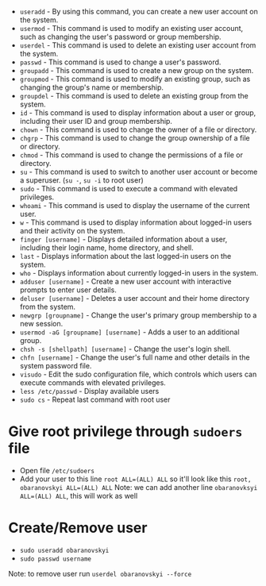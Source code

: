 * `useradd` - By using this command, you can create a new user account on the system.
* `usermod` - This command is used to modify an existing user account, such as changing the user's password or group membership.
* `userdel` - This command is used to delete an existing user account from the system.
* `passwd` - This command is used to change a user's password.
* `groupadd` - This command is used to create a new group on the system.
* `groupmod` - This command is used to modify an existing group, such as changing the group's name or membership.
* `groupdel` - This command is used to delete an existing group from the system.
* `id` - This command is used to display information about a user or group, including their user ID and group membership.
* `chown` - This command is used to change the owner of a file or directory.
* `chgrp` - This command is used to change the group ownership of a file or directory.
* `chmod` - This command is used to change the permissions of a file or directory.
* `su` - This command is used to switch to another user account or become a superuser. (`su -`, `su -i` to root user)
* `sudo` - This command is used to execute a command with elevated privileges.
* `whoami` - This command is used to display the username of the current user.
* `w` - This command is used to display information about logged-in users and their activity on the system.
* `finger [username]` - Displays detailed information about a user, including their login name, home directory, and shell.
* `last` - Displays information about the last logged-in users on the system.
* `who` - Displays information about currently logged-in users in the system.
* `adduser [username]` - Create a new user account with interactive prompts to enter user details.
* `deluser [username]` - Deletes a user account and their home directory from the system.
* `newgrp [groupname]` - Change the user's primary group membership to a new session.
* `usermod -aG [groupname] [username]` - Adds a user to an additional group.
* `chsh -s [shellpath] [username]` - Change the user's login shell.
* `chfn [username]` - Change the user's full name and other details in the system password file.
* `visudo` - Edit the sudo configuration file, which controls which users can execute commands with elevated privileges.
* `less /etc/passwd` - Display available users
* `sudo cs` - Repeat last command with root user

# Give root privilege through `sudoers` file
- Open file `/etc/sudoers`
- Add your user to this line `root ALL=(ALL) ALL` so it'll look like this `root, obaranovskyi ALL=(ALL) ALL` 
Note: we can add another line `obaranovksyi ALL=(ALL) ALL`, this will work as well


# Create/Remove user
- `sudo useradd obaranovskyi`
- `sudo passwd username`

Note: to remove user run `userdel obaranovskyi --force`

